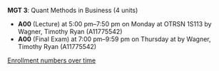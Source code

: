 **MGT 3**: Quant Methods in Business (4 units)

- **A00** (Lecture) at 5:00 pm–7:50 pm on Monday at OTRSN 1S113 by Wagner, Timothy Ryan (A11775542)
- **A00** (Final Exam) at 7:00 pm–9:59 pm on Thursday at   by Wagner, Timothy Ryan (A11775542)

[Enrollment numbers over time](./MGT3.tsv)
